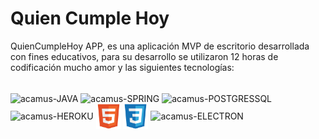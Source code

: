 # Quien Cumple Hoy

QuienCumpleHoy APP, es una aplicación MVP de escritorio desarrollada con fines educativos, para su desarrollo se utilizaron 12 horas de codificación mucho amor y las siguientes tecnologías:

<div style="display: inline_block"><br>
  
  <img align="center" alt="acamus-JAVA" height="40" width="40" src="https://cdn.jsdelivr.net/gh/devicons/devicon/icons/java/java-original.svg">
  <img align="center" alt="acamus-SPRING" height="40" width="40" src="https://cdn.jsdelivr.net/gh/devicons/devicon/icons/spring/spring-original.svg">
  <img align="center" alt="acamus-POSTGRESSQL" height="40" width="40" src="https://cdn.jsdelivr.net/gh/devicons/devicon/icons/postgresql/postgresql-plain-wordmark.svg">
  <img align="center" alt="acamus-HEROKU" height="40" width="40" src="https://cdn.jsdelivr.net/gh/devicons/devicon/icons/heroku/heroku-plain-wordmark.svg">
  <img align="center" alt="acamus-HTML" height="40" width="40" src="https://raw.githubusercontent.com/devicons/devicon/master/icons/html5/html5-original.svg">
  <img align="center" alt="acamus-CSS" height="40" width="40" src="https://raw.githubusercontent.com/devicons/devicon/master/icons/css3/css3-original.svg">
  <img align="center" alt="acamus-ELECTRON" height="40" width="40" src="https://cdn.jsdelivr.net/gh/devicons/devicon/icons/electron/electron-original.svg">
   
</div>

##
